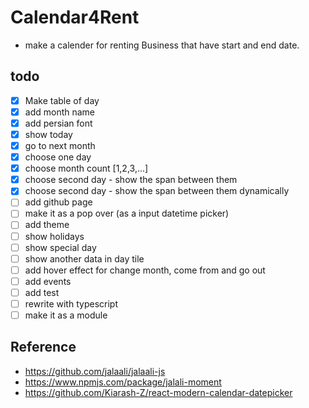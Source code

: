# Calendar4Rent

- make a calender for renting Business that have start and end date.

## todo

- [x] Make table of day
- [x] add month name
- [x] add persian font
- [x] show today
- [x] go to next month
- [x] choose one day
- [x] choose month count [1,2,3,...]
- [x] choose second day - show the span between them
- [x] choose second day - show the span between them dynamically
- [ ] add github page
- [ ] make it as a pop over (as a input datetime picker)
- [ ] add theme
- [ ] show holidays
- [ ] show special day
- [ ] show another data in day tile
- [ ] add hover effect for change month, come from and go out
- [ ] add events
- [ ] add test
- [ ] rewrite with typescript
- [ ] make it as a module

## Reference

- https://github.com/jalaali/jalaali-js
- https://www.npmjs.com/package/jalali-moment
- https://github.com/Kiarash-Z/react-modern-calendar-datepicker
